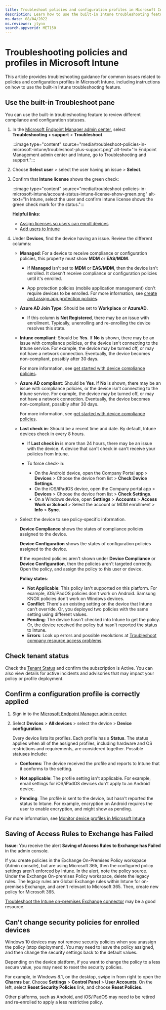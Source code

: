 ```yaml
---
title: Troubleshoot policies and configuration profiles in Microsoft Intune
description: Learn how to use the built-in Intune troubleshooting feature, and get guidance for common problems or issues with compliance policies and configuration profiles in Microsoft Intune
ms.date: 08/04/2022
ms.reviewer: jlynn
search.appverid: MET150
---
```

# Troubleshooting policies and profiles in Microsoft Intune

This article provides troubleshooting guidance for common issues related to policies and configuration profiles in Microsoft Intune. including instructions on how to use the built-in Intune troubleshooting feature.

## Use the built-in Troubleshoot pane

You can use the built-in troubleshooting feature to review different compliance and configuration statuses.

1. In the [Microsoft Endpoint Manager admin center](https://go.microsoft.com/fwlink/?linkid=2109431), select **Troubleshooting + support** > **Troubleshoot**.

    :::image type="content" source="media/troubleshoot-policies-in-microsoft-intune/troubleshoot-plus-support.png" alt-text="In Endpoint Management admin center and Intune, go to Troubleshooting and support.":::

2. Choose **Select user** > select the user having an issue > **Select**.
3. Confirm that **Intune license** shows the green check:

    :::image type="content" source="media/troubleshoot-policies-in-microsoft-intune/account-status-intune-license-show-green.png" alt-text="In Intune, select the user and confirm Intune license shows the green check mark for the status.":::

    **Helpful links**:

    - [Assign licenses so users can enroll devices](/mem/intune/fundamentals/licenses-assign)
    - [Add users to Intune](/mem/intune/fundamentals/users-add)

4. Under **Devices**, find the device having an issue. Review the different columns:

    - **Managed**: For a device to receive compliance or configuration policies, this property must show **MDM** or **EAS/MDM**.

        - If **Managed** isn't set to **MDM** or **EAS/MDM**, then the device isn't enrolled. It doesn't receive compliance or configuration policies until it's enrolled.

        - App protection policies (mobile application management) don't require devices to be enrolled. For more information, see [create and assign app protection policies](/mem/intune/apps/app-protection-policies).

    - **Azure AD Join Type**: Should be set to **Workplace** or **AzureAD**.

        - If this column is **Not Registered**, there may be an issue with enrollment. Typically, unenrolling and re-enrolling the device resolves this state.

    - **Intune compliant**: Should be **Yes**. If **No** is shown, there may be an issue with compliance policies, or the device isn't connecting to the Intune service. For example, the device may be turned off, or may not have a network connection. Eventually, the device becomes non-compliant, possibly after 30 days.

        For more information, see [get started with device compliance policies](/mem/intune/protect/device-compliance-get-started).

    - **Azure AD compliant**: Should be **Yes**. If **No** is shown, there may be an issue with compliance policies, or the device isn't connecting to the Intune service. For example, the device may be turned off, or may not have a network connection. Eventually, the device becomes non-compliant, possibly after 30 days.

        For more information, see [get started with device compliance policies](/mem/intune/protect/device-compliance-get-started).

    - **Last check in**: Should be a recent time and date. By default, Intune devices check in every 8 hours.

        - If **Last check in** is more than 24 hours, there may be an issue with the device. A device that can't check in can't receive your policies from Intune.

        - To force check-in:
            - On the Android device, open the Company Portal app > **Devices** > Choose the device from list > **Check Device Settings**.
            - On the iOS/iPadOS device, open the Company portal app > **Devices** > Choose the device from list > **Check Settings**.
            - On a Windows device, open **Settings** > **Accounts** > **Access Work or School** > Select the account or MDM enrollment > **Info** > **Sync**.

    - Select the device to see policy-specific information.

        **Device Compliance** shows the states of compliance policies assigned to the device.

        **Device Configuration** shows the states of configuration policies assigned to the device.

        If the expected policies aren't shown under **Device Compliance** or **Device Configuration**, then the policies aren't targeted correctly. Open the policy, and assign the policy to this user or device.

        **Policy states**:

        - **Not Applicable**: This policy isn't supported on this platform. For example, iOS/iPadOS policies don't work on Android. Samsung KNOX policies don't work on Windows devices.
        - **Conflict**: There's an existing setting on the device that Intune can't override. Or, you deployed two policies with the same setting using different values.
        - **Pending**: The device hasn't checked into Intune to get the policy. Or, the device received the policy but hasn't reported the status to Intune.
        - **Errors**: Look up errors and possible resolutions at [Troubleshoot company resource access problems](troubleshoot-company-resource-access-problems.md).

## Check tenant status

Check the [Tenant Status](/mem/intune/fundamentals/tenant-status) and confirm the subscription is Active. You can also view details for active incidents and advisories that may impact your policy or profile deployment.

## Confirm a configuration profile is correctly applied

1. Sign in to the [Microsoft Endpoint Manager admin center](https://go.microsoft.com/fwlink/?linkid=2109431).
2. Select **Devices** > **All devices** > select the device > **Device configuration**.

    Every device lists its profiles. Each profile has a **Status**. The status applies when all of the assigned profiles, including hardware and OS restrictions and requirements, are considered together. Possible statuses include:

    - **Conforms**: The device received the profile and reports to Intune that it conforms to the setting.

    - **Not applicable**: The profile setting isn't applicable. For example, email settings for iOS/iPadOS devices don't apply to an Android device.

    - **Pending**: The profile is sent to the device, but hasn't reported the status to Intune. For example, encryption on Android requires the user to enable encryption, and might show as pending.

For more information, see [Monitor device profiles in Microsoft Intune](/mem/intune/configuration/device-profile-monitor)

## Saving of Access Rules to Exchange has Failed

**Issue**: You receive the alert **Saving of Access Rules to Exchange has Failed**  in the admin console.

If you create policies in the Exchange On-Premises Policy workspace (Admin console), but are using Microsoft 365, then the configured policy settings aren't enforced by Intune. In the alert, note the policy source. Under the Exchange On-premises Policy workspace, delete the legacy rules. The legacy rules are Global Exchange rules within Intune for on-premises Exchange, and aren't relevant to Microsoft 365. Then, create new policy for Microsoft 365.

[Troubleshoot the Intune on-premises Exchange connector](troubleshoot-exchange-connector.md) may be a good resource.

## Can't change security policies for enrolled devices

Windows 10 devices may not remove security policies when you unassign the policy (stop deployment). You may need to leave the policy assigned, and then change the security settings back to the default values.

Depending on the device platform, if you want to change the policy to a less secure value, you may need to reset the security policies.

For example, in Windows 8.1, on the desktop, swipe in from right to open the **Charms** bar. Choose **Settings** > **Control Panel** > **User Accounts**. On the left, select **Reset Security Policies** link, and choose **Reset Policies**.

Other platforms, such as Android, and iOS/iPadOS may need to be retired and re-enrolled to apply a less restrictive policy.
